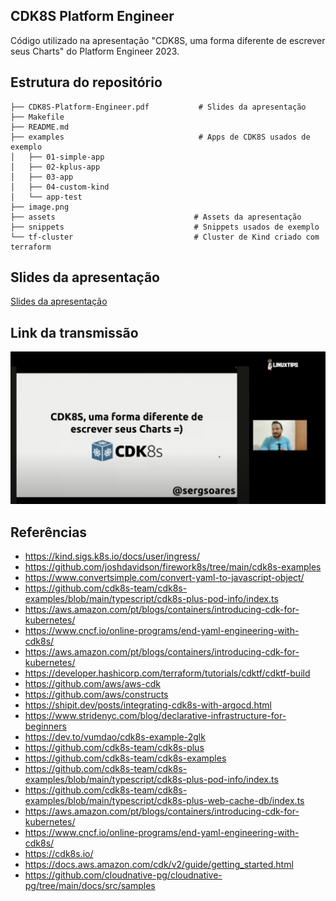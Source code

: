 ## CDK8S Platform Engineer

Código utilizado na apresentação "CDK8S, uma forma diferente de escrever seus Charts" do Platform Engineer 2023.

## Estrutura do repositório

```
├── CDK8S-Platform-Engineer.pdf           # Slides da apresentação
├── Makefile                                          
├── README.md
├── examples                              # Apps de CDK8S usados de exemplo 
│   ├── 01-simple-app
│   ├── 02-kplus-app
│   ├── 03-app
│   ├── 04-custom-kind
│   └── app-test
├── image.png
├── assets                               # Assets da apresentação 
├── snippets                             # Snippets usados de exemplo
└── tf-cluster                           # Cluster de Kind criado com terraform
```

## Slides da apresentação

[Slides da apresentação](assets/CDK8S-Platform-Engineer.pdf)

## Link da transmissão

[![IMAGE ALT TEXT](./assets/image.png)](https://youtu.be/Rj0nWoARBZI?t=9426 "CDK8S, uma forma diferente de escrever seus Charts")

## Referências

- https://kind.sigs.k8s.io/docs/user/ingress/
- https://github.com/joshdavidson/firework8s/tree/main/cdk8s-examples
- https://www.convertsimple.com/convert-yaml-to-javascript-object/
- https://github.com/cdk8s-team/cdk8s-examples/blob/main/typescript/cdk8s-plus-pod-info/index.ts
- https://aws.amazon.com/pt/blogs/containers/introducing-cdk-for-kubernetes/
- https://www.cncf.io/online-programs/end-yaml-engineering-with-cdk8s/
- https://aws.amazon.com/pt/blogs/containers/introducing-cdk-for-kubernetes/
- https://developer.hashicorp.com/terraform/tutorials/cdktf/cdktf-build
- https://github.com/aws/aws-cdk
- https://github.com/aws/constructs
- https://shipit.dev/posts/integrating-cdk8s-with-argocd.html
- https://www.stridenyc.com/blog/declarative-infrastructure-for-beginners
- https://dev.to/vumdao/cdk8s-example-2glk
- https://github.com/cdk8s-team/cdk8s-plus
- https://github.com/cdk8s-team/cdk8s-examples
- https://github.com/cdk8s-team/cdk8s-examples/blob/main/typescript/cdk8s-plus-pod-info/index.ts
- https://github.com/cdk8s-team/cdk8s-examples/blob/main/typescript/cdk8s-plus-web-cache-db/index.ts
- https://aws.amazon.com/pt/blogs/containers/introducing-cdk-for-kubernetes/
- https://www.cncf.io/online-programs/end-yaml-engineering-with-cdk8s/
- https://cdk8s.io/
- https://docs.aws.amazon.com/cdk/v2/guide/getting_started.html
- https://github.com/cloudnative-pg/cloudnative-pg/tree/main/docs/src/samples